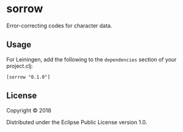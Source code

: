 # sorrow

Error-correcting codes for character data.

## Usage

For Leiningen, add the following to the ```dependencies``` section of your project.clj:
```
[sorrow "0.1.0"]
```

## License

Copyright © 2018

Distributed under the Eclipse Public License version 1.0.
